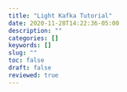 ```yaml
---
title: "Light Kafka Tutorial"
date: 2020-11-28T14:22:36-05:00
description: ""
categories: []
keywords: []
slug: ""
toc: false
draft: false
reviewed: true
---
```


